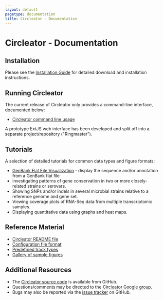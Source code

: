 ```yaml
---
layout: default
pagetype: documentation
title: Circleator - Documentation
---
```


# Circleator - Documentation

## Installation

Please see the [Installation Guide][install] for detailed download 
and installation instructions.

[install]: install.html

## Running Circleator

The current release of Circleator only provides a command-line
interface, documented below:

 * [Circleator command line usage][cmdline]

A prototype ExtJS web interface has been developed and split off into a 
separate project/repository ("Ringmaster").

[cmdline]: command-line.html

## Tutorials

A selection of detailed tutorials for common data types and figure formats:

 * [GenBank Flat File Visualization][gb_annotation] - display the sequence and/or annotation from a GenBank flat file
 * Investigating patterns of gene conservation in two or more closely-related strains or serovars.
 * Showing SNPs and/or indels in several microbial strains relative to a reference genome and gene set.
 * Viewing coverage plots of RNA-Seq data from multiple transcriptomic samples.
 * Displaying quantitative data using graphs and heat maps.

[gb_annotation]: tutorials/gb_annotation.html

## Reference Material
 
 * [Circleator README file][readme]
 * [Configuration file format][config_ref]
 * [Predefined track types][predef_tracks]
 * [Gallery of sample figures][gallery]

[readme]: http://github.com/jonathancrabtree/Circleator/blob/master/README.md
[config_ref]: configuration.html
[predef_tracks]: predefined-tracks.html
[gallery]: gallery.html

## Additional Resources

* The [Circleator source code][source] is available from GitHub.
* Questions/comments may be directed to the [Circleator Google group][ggroup].
* Bugs may also be reported via the [issue tracker][tracker] on GitHub.

[source]: https://github.com/jonathancrabtree/Circleator
[ggroup]: http://groups.google.com/group/circleator
[tracker]: https://github.com/jonathancrabtree/Circleator/issues


